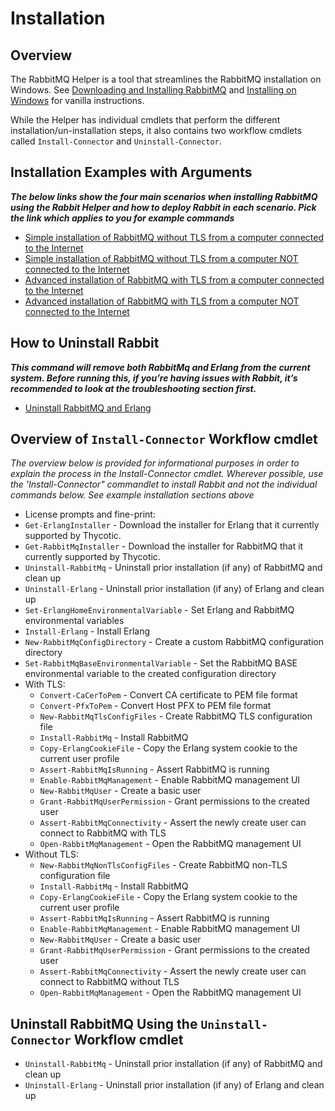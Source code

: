 # Installation

## Overview
The RabbitMQ Helper is a tool that streamlines the RabbitMQ installation on Windows. See [Downloading and Installing RabbitMQ](https://www.rabbitmq.com/download.html) and [Installing on Windows](https://www.rabbitmq.com/install-windows.html) for vanilla instructions. 

While the Helper has individual cmdlets that perform the different installation/un-installation steps, it also contains two workflow cmdlets called ```Install-Connector``` and ```Uninstall-Connector```.

## Installation Examples with Arguments
***The below links show the four main scenarios when installing RabbitMQ using the Rabbit Helper and how to deploy Rabbit in each scenario. Pick the link which applies to you for example commands***
- [Simple installation of RabbitMQ without TLS from a computer connected to the Internet](installnontls.md)
- [Simple installation of RabbitMQ without TLS from a computer NOT connected to the Internet](installnontls-offline.md)
- [Advanced installation of RabbitMQ with TLS from a computer connected to the Internet](installtls.md)
- [Advanced installation of RabbitMQ with TLS from a computer NOT connected to the Internet](installtls-offline.md)

## How to Uninstall Rabbit
***This command will remove both RabbitMq and Erlang from the current system. Before running this, if you’re having issues with Rabbit, it’s recommended to look at the troubleshooting section first.***
- [Uninstall RabbitMQ and Erlang](uninstall.md)


## Overview of ```Install-Connector``` Workflow cmdlet
*The overview below is provided for informational purposes in order to explain the process in the Install-Connector cmdlet. Wherever possible, use the 'Install-Connector" commandlet to install Rabbit and not the individual commands below. See example installation sections above*
* License prompts and fine-print:
* ```Get-ErlangInstaller``` - Download the installer for Erlang that it currently supported by Thycotic.
* ```Get-RabbitMqInstaller``` - Download the installer for RabbitMQ that it currently supported by Thycotic.
* ```Uninstall-RabbitMq``` - Uninstall prior installation (if any) of RabbitMQ and clean up
* ```Uninstall-Erlang``` - Uninstall prior installation (if any) of Erlang and clean up
* ```Set-ErlangHomeEnvironmentalVariable``` - Set Erlang and RabbitMQ environmental variables
* ```Install-Erlang``` - Install Erlang
* ```New-RabbitMqConfigDirectory``` - Create a custom RabbitMQ configuration directory
* ```Set-RabbitMqBaseEnvironmentalVariable``` - Set the RabbitMQ BASE environmental variable to the created configuration directory
* With TLS:
    * ```Convert-CaCerToPem``` - Convert CA certificate to PEM file format
    * ```Convert-PfxToPem``` - Convert Host PFX to PEM file format
    * ```New-RabbitMqTlsConfigFiles``` - Create RabbitMQ TLS configuration file
    * ```Install-RabbitMq``` - Install RabbitMQ
    * ```Copy-ErlangCookieFile``` - Copy the Erlang system cookie to the current user profile
    * ```Assert-RabbitMqIsRunning``` - Assert RabbitMQ is running
    * ```Enable-RabbitMqManagement``` - Enable RabbitMQ management UI
    * ```New-RabbitMqUser``` - Create a basic user 
    * ```Grant-RabbitMqUserPermission``` - Grant permissions to the created user
    * ```Assert-RabbitMqConnectivity``` - Assert the newly create user can connect to RabbitMQ with TLS
    * ```Open-RabbitMqManagement``` - Open the RabbitMQ management UI
* Without TLS:
    * ```New-RabbitMqNonTlsConfigFiles``` - Create RabbitMQ non-TLS configuration file
    * ```Install-RabbitMq``` - Install RabbitMQ
    * ```Copy-ErlangCookieFile``` - Copy the Erlang system cookie to the current user profile
    * ```Assert-RabbitMqIsRunning``` - Assert RabbitMQ is running
    * ```Enable-RabbitMqManagement``` - Enable RabbitMQ management UI
    * ```New-RabbitMqUser``` - Create a basic user 
    * ```Grant-RabbitMqUserPermission``` - Grant permissions to the created user
    * ```Assert-RabbitMqConnectivity``` - Assert the newly create user can connect to RabbitMQ without TLS
    * ```Open-RabbitMqManagement``` - Open the RabbitMQ management UI

## Uninstall RabbitMQ Using the ```Uninstall-Connector``` Workflow cmdlet
* ```Uninstall-RabbitMq``` - Uninstall prior installation (if any) of RabbitMQ and clean up
* ```Uninstall-Erlang``` - Uninstall prior installation (if any) of Erlang and clean up


